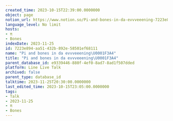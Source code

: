 ```yaml
---
created_time: 2023-10-15T22:39:00.0000000
object: page
notion_url: https://www.notion.so/Pi-and-bones-in-da-evvveeening-7223e894aa51432b892e58501ef68111
language_level: No limit
hosts:
- π
- Bones
indexDate: 2023-11-25
id: 7223e894-aa51-432b-892e-58501ef68111
name: "Pi and bones in da evvveeening\U0001F3A4"
title: "Pi and bones in da evvveeening\U0001F3A4"
parent_database_id: e9339446-880f-4ef0-8ad7-8ad1f507dded
platform: Line Live Talk
archived: false
parent_type: database_id
talktime: 2023-11-25T20:30:00.0000000
last_edited_time: 2023-10-15T23:05:00.0000000
tags:
- Talk
- 2023-11-25
- π
- Bones
---
```



   
   
   
   

   
























